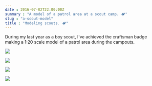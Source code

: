 ```yaml
---
date : 2016-07-02T22:00:00Z
summary : "A model of a patrol area at a scout camp. 🏕"
slug : "a-scout-model"
title : "Modeling scouts. 🏕"
---
```

During my last year as a boy scout, I've achieved the craftsman badge making a 1:20 scale model of a patrol area during the campouts.


![](/uploads/model/model1.jpg)  

![](/uploads/model/model2.jpg)  

![](/uploads/model/model3.jpg)  

![](/uploads/model/model4.jpg)  



